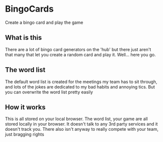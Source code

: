 # BingoCards
Create a bingo card and play the game

## What is this
There are a lot of bingo card generators on the 'hub' but there just aren't that many that let you create a random card and play it.  Well... here you go.

## The word list
The default word list is created for the meetings my team has to sit through, and lots of the jokes are dedicated to my bad habits and annoying tics.  But you can overwrite the word list pretty easily

## How it works
This is all stored on your local browser.  The word list, your game are all stored locally in your browser.  It doesn't talk to any 3rd party services and it doesn't track you.  There also isn't anyway to really compete with your team, just bragging rights

